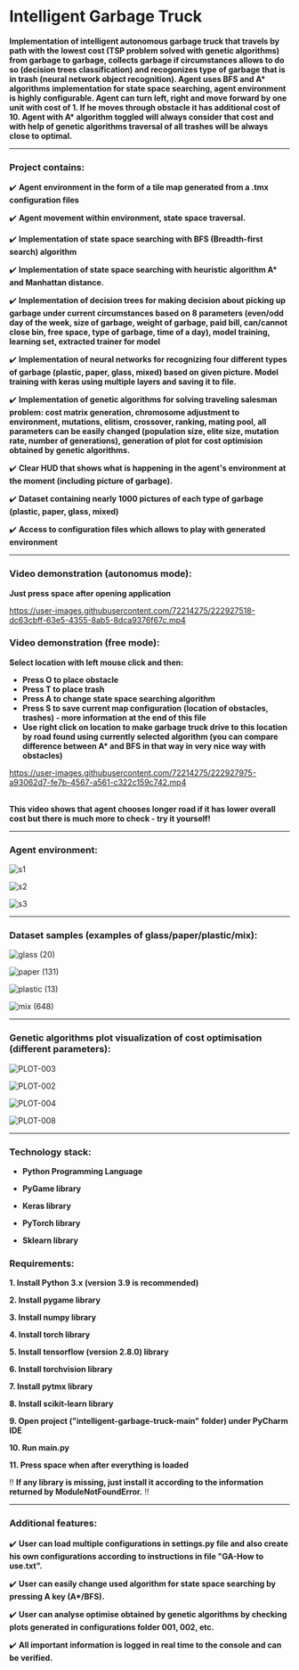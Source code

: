 # Intelligent Garbage Truck

**Implementation of intelligent autonomous garbage truck that travels by path with the lowest cost (TSP problem solved with genetic algorithms) from garbage to garbage, collects garbage if circumstances allows to do so (decision trees classification) and recogonizes type of garbage that is in trash (neural network object recognition). Agent uses BFS and A\* algorithms implementation for state space searching, agent environment is highly configurable. Agent can turn left, right and move forward by one unit with cost of 1. If he moves through obstacle it has additional cost of 10. Agent with A\* algorithm toggled will always consider that cost and with help of genetic algorithms traversal of all trashes will be always close to optimal.**

---

### Project contains:

:heavy_check_mark: **Agent environment in the form of a tile map generated from a .tmx configuration files**

:heavy_check_mark: **Agent movement within environment, state space traversal.**

:heavy_check_mark: **Implementation of state space searching with BFS (Breadth-first search) algorithm**

:heavy_check_mark: **Implementation of state space searching with heuristic algorithm A\* and Manhattan distance.**

:heavy_check_mark: **Implementation of decision trees for making decision about picking up garbage under current circumstances based on 8 parameters (even/odd day of the week, size of garbage, weight of garbage, paid bill, can/cannot close bin, free space, type of garbage, time of a day), model training, learning set, extracted trainer for model**

:heavy_check_mark: **Implementation of neural networks for recognizing four different types of garbage (plastic, paper, glass, mixed) based on given picture. Model training with keras using multiple layers and saving it to file.**

:heavy_check_mark: **Implementation of genetic algorithms for solving traveling salesman problem: cost matrix generation, chromosome adjustment to environment, mutations, elitism, crossover, ranking, mating pool, all parameters can be easily changed (population size, elite size, mutation rate, number of generations), generation of plot for cost optimision obtained by genetic algorithms.**

:heavy_check_mark: **Clear HUD that shows what is happening in the agent's environment at the moment (including picture of garbage).**

:heavy_check_mark: **Dataset containing nearly 1000 pictures of each type of garbage (plastic, paper, glass, mixed)**

:heavy_check_mark: **Access to configuration files which allows to play with generated environment**

---

### Video demonstration (autonomus mode):

**Just press space after opening application**

https://user-images.githubusercontent.com/72214275/222927518-dc63cbff-63e5-4355-8ab5-8dca9376f67c.mp4

### Video demonstration (free mode):

**Select location with left mouse click and then:**

* **Press O to place obstacle**
* **Press T to place trash**
* **Press A to change state space searching algorithm**
* **Press S to save current map configuration (location of obstacles, trashes) - more information at the end of this file**
* **Use right click on location to make garbage truck drive to this location by road found using currently selected algorithm (you can compare difference between A\* and BFS in that way in very nice way with obstacles)**

https://user-images.githubusercontent.com/72214275/222927975-a93062d7-fe7b-4567-a561-c322c159c742.mp4

\
**This video shows that agent chooses longer road if it has lower overall cost but there is much more to check - try it yourself!**

---

### Agent environment:

![s1](https://user-images.githubusercontent.com/72214275/222919705-3ac36d0c-9cae-4c56-bcc7-dd6826db0220.png)

![s2](https://user-images.githubusercontent.com/72214275/222919713-7d319a08-0bc4-4d2c-9474-101292a40d0c.png)

![s3](https://user-images.githubusercontent.com/72214275/222919718-2733e477-43f3-4b2f-980b-0d1b397f16bc.png)

---

### Dataset samples (examples of glass/paper/plastic/mix):

![glass (20)](https://user-images.githubusercontent.com/72214275/222919732-5634a553-3c5d-45f4-a2a8-44e28a2da4c4.jpg)

![paper (131)](https://user-images.githubusercontent.com/72214275/222919747-37f00c92-3865-48d5-b3c2-aa651ce65d8b.jpg)

![plastic (13)](https://user-images.githubusercontent.com/72214275/222919756-050717de-f3a3-43b2-bd34-7e42a2eb0cb0.jpg)

![mix (648)](https://user-images.githubusercontent.com/72214275/222919821-394071a6-e4dd-4f71-b3df-b84e7d497626.jpg)

---

### Genetic algorithms plot visualization of cost optimisation (different parameters):

![PLOT-003](https://user-images.githubusercontent.com/72214275/222919869-9d3a4795-4859-4a9f-afba-1f0a29cd2b46.png)

![PLOT-002](https://user-images.githubusercontent.com/72214275/222919930-bf8a2b69-3c03-4d37-948c-e59903499328.png)

![PLOT-004](https://user-images.githubusercontent.com/72214275/222919878-68ab2209-3a17-4f8d-aebb-b5228fca2676.png)

![PLOT-008](https://user-images.githubusercontent.com/72214275/222919899-ee819059-86c8-4f59-8ff7-d6fdaaf4d9cd.png)

---

### Technology stack:

*  **Python Programming Language**

* **PyGame library**

* **Keras library**

* **PyTorch library**

* **Sklearn library**

### Requirements:

**1. Install Python 3.x (version 3.9 is recommended)**

**2. Install pygame library**

**3. Install numpy library**

**4. Install torch library**

**5. Install tensorflow (version 2.8.0) library**

**6. Install torchvision library**

**7. Install pytmx library**

**8. Install scikit-learn library**

**9. Open project ("intelligent-garbage-truck-main" folder) under PyCharm IDE**

**10. Run main.py**

**11. Press space when after everything is loaded**

:bangbang: **If any library is missing, just install it according to the information returned by ModuleNotFoundError.** :bangbang:

---

### Additional features:

:heavy_check_mark: **User can load multiple configurations in settings.py file and also create his own configurations according to instructions in file "GA-How to use.txt".**

:heavy_check_mark: **User can easily change used algorithm for state space searching by pressing A key (A\*/BFS).**

:heavy_check_mark: **User can analyse optimise obtained by genetic algorithms by checking plots generated in configurations folder 001, 002, etc.**

:heavy_check_mark: **All important information is logged in real time to the console and can be verified.**
